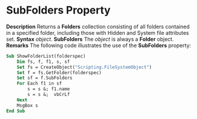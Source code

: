 
# SubFolders Property



 **Description**
Returns a  **Folders** collection consisting of all folders contained in a specified folder, including those with Hidden and System file attributes set.
 **Syntax**
 _object_. **SubFolders**
The  _object_ is always a **Folder** object.
 **Remarks**
The following code illustrates the use of the  **SubFolders** property:



```vb
Sub ShowFolderList(folderspec)
    Dim fs, f, f1, s, sf
    Set fs = CreateObject("Scripting.FileSystemObject")
    Set f = fs.GetFolder(folderspec)
    Set sf = f.SubFolders
    For Each f1 in sf
        s = s &; f1.name 
        s = s &;  vbCrLf
    Next
    MsgBox s
End Sub
```

